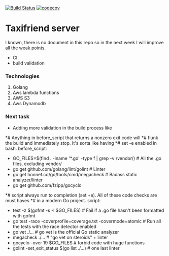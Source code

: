 [![Build Status](https://travis-ci.org/alexrv11/lambda-api-taxi-friend.svg?branch=master)](https://travis-ci.org/alexrv11/lambda-api-taxi-friend)
[![codecov](https://codecov.io/gh/alexrv11/lambda-api-taxi-friend/branch/master/graph/badge.svg)](https://codecov.io/gh/alexrv11/lambda-api-taxi-friend)

# Taxifriend server

I known, there is no document in this repo so in the next week I will improve all the weak points.
- CI
- build validation

### Technologies

1. Golang
2. Aws lambda functions
4. AWS S3
5. Aws Dynamodb

### Next task

- Adding more validation in the build process like

*# Anything in before_script that returns a nonzero exit code will
*# flunk the build and immediately stop. It's sorta like having
*# set -e enabled in bash. 
before_script:
  - GO_FILES=$(find . -iname '*.go' -type f | grep -v /vendor/) # All the .go files, excluding vendor/
  - go get github.com/golang/lint/golint                        # Linter
  - go get honnef.co/go/tools/cmd/megacheck                     # Badass static analyzer/linter
  - go get github.com/fzipp/gocyclo

*# script always run to completion (set +e). All of these code checks are must haves
*# in a modern Go project.
script:
  - test -z $(gofmt -s -l $GO_FILES)         # Fail if a .go file hasn't been formatted with gofmt
  - go test -race -coverprofile=coverage.txt -covermode=atomic  # Run all the tests with the race detector enabled
  - go vet ./...                             # go vet is the official Go static analyzer
  - megacheck ./...                          # "go vet on steroids" + linter
  - gocyclo -over 19 $GO_FILES               # forbid code with huge functions
  - golint -set_exit_status $(go list ./...) # one last linter